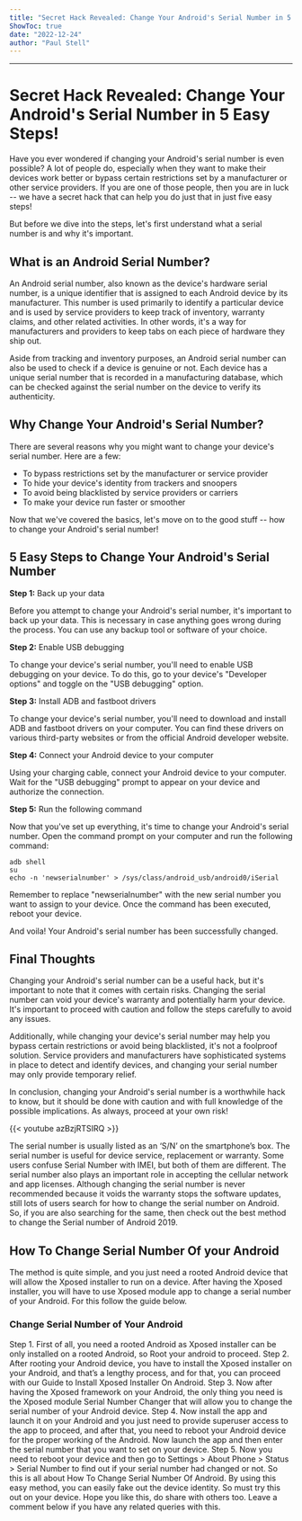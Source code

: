 ```yaml
---
title: "Secret Hack Revealed: Change Your Android's Serial Number in 5 Easy Steps!"
ShowToc: true 
date: "2022-12-24"
author: "Paul Stell"
---
```

*****
# Secret Hack Revealed: Change Your Android's Serial Number in 5 Easy Steps!

Have you ever wondered if changing your Android's serial number is even possible? A lot of people do, especially when they want to make their devices work better or bypass certain restrictions set by a manufacturer or other service providers. If you are one of those people, then you are in luck -- we have a secret hack that can help you do just that in just five easy steps!

But before we dive into the steps, let's first understand what a serial number is and why it's important.

## What is an Android Serial Number?

An Android serial number, also known as the device's hardware serial number, is a unique identifier that is assigned to each Android device by its manufacturer. This number is used primarily to identify a particular device and is used by service providers to keep track of inventory, warranty claims, and other related activities. In other words, it's a way for manufacturers and providers to keep tabs on each piece of hardware they ship out.

Aside from tracking and inventory purposes, an Android serial number can also be used to check if a device is genuine or not. Each device has a unique serial number that is recorded in a manufacturing database, which can be checked against the serial number on the device to verify its authenticity.

## Why Change Your Android's Serial Number?

There are several reasons why you might want to change your device's serial number. Here are a few:

* To bypass restrictions set by the manufacturer or service provider
* To hide your device's identity from trackers and snoopers
* To avoid being blacklisted by service providers or carriers
* To make your device run faster or smoother

Now that we've covered the basics, let's move on to the good stuff -- how to change your Android's serial number!

## 5 Easy Steps to Change Your Android's Serial Number

**Step 1:** Back up your data

Before you attempt to change your Android's serial number, it's important to back up your data. This is necessary in case anything goes wrong during the process. You can use any backup tool or software of your choice.

**Step 2:** Enable USB debugging

To change your device's serial number, you'll need to enable USB debugging on your device. To do this, go to your device's "Developer options" and toggle on the "USB debugging" option.

**Step 3:** Install ADB and fastboot drivers

To change your device's serial number, you'll need to download and install ADB and fastboot drivers on your computer. You can find these drivers on various third-party websites or from the official Android developer website.

**Step 4:** Connect your Android device to your computer

Using your charging cable, connect your Android device to your computer. Wait for the "USB debugging" prompt to appear on your device and authorize the connection.

**Step 5:** Run the following command

Now that you've set up everything, it's time to change your Android's serial number. Open the command prompt on your computer and run the following command:

```
adb shell
su
echo -n 'newserialnumber' > /sys/class/android_usb/android0/iSerial
```

Remember to replace "newserialnumber" with the new serial number you want to assign to your device. Once the command has been executed, reboot your device.

And voila! Your Android's serial number has been successfully changed.

## Final Thoughts

Changing your Android's serial number can be a useful hack, but it's important to note that it comes with certain risks. Changing the serial number can void your device's warranty and potentially harm your device. It's important to proceed with caution and follow the steps carefully to avoid any issues.

Additionally, while changing your device's serial number may help you bypass certain restrictions or avoid being blacklisted, it's not a foolproof solution. Service providers and manufacturers have sophisticated systems in place to detect and identify devices, and changing your serial number may only provide temporary relief. 

In conclusion, changing your Android's serial number is a worthwhile hack to know, but it should be done with caution and with full knowledge of the possible implications. As always, proceed at your own risk!

{{< youtube azBzjRTSIRQ >}} 



The serial number is usually listed as an ‘S/N’ on the smartphone’s box. The serial number is useful for device service, replacement or warranty. Some users confuse Serial Number with IMEI, but both of them are different. The serial number also plays an important role in accepting the cellular network and app licenses.
Although changing the serial number is never recommended because it voids the warranty stops the software updates, still lots of users search for how to change the serial number on Android. So, if you are also searching for the same, then check out the best method to change the Serial number of Android 2019.

 
## How To Change Serial Number Of your Android


The method is quite simple, and you just need a rooted Android device that will allow the Xposed installer to run on a device. After having the Xposed installer, you will have to use Xposed module app to change a serial number of your Android. For this follow the guide below.

 
### Change Serial Number of Your Android


Step 1. First of all, you need a rooted Android as Xposed installer can be only installed on a rooted Android, so Root your android to proceed.
Step 2. After rooting your Android device, you have to install the Xposed installer on your Android, and that’s a lengthy process, and for that, you can proceed with our Guide to Install Xposed Installer On Android.
Step 3. Now after having the Xposed framework on your Android, the only thing you need is the Xposed module Serial Number Changer that will allow you to change the serial number of your Android device.
Step 4. Now install the app and launch it on your Android and you just need to provide superuser access to the app to proceed, and after that, you need to reboot your Android device for the proper working of the Android. Now launch the app and then enter the serial number that you want to set on your device.
Step 5. Now you need to reboot your device and then go to Settings > About Phone > Status > Serial Number to find out if your serial number had changed or not.
So this is all about How To Change Serial Number Of Android. By using this easy method, you can easily fake out the device identity. So must try this out on your device. Hope you like this, do share with others too. Leave a comment below if you have any related queries with this.




